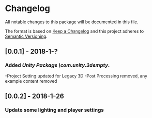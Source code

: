 # Changelog
All notable changes to this package will be documented in this file.

The format is based on [Keep a Changelog](http://keepachangelog.com/en/1.0.0/)
and this project adheres to [Semantic Versioning](http://semver.org/spec/v2.0.0.html).

## [0.0.1] - 2018-1-?

### Added *Unity Package \com.unity.3dempty*.

-Project Setting updated for Legacy 3D
-Post Processing removed, any example content removed

## [0.0.2] - 2018-1-26

### Update some lighting and player settings
